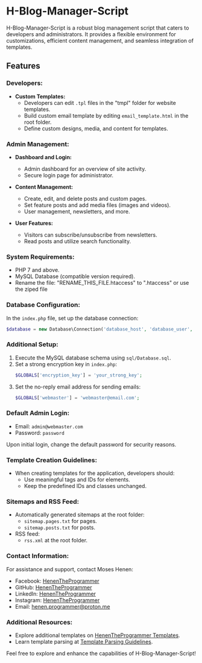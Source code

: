 # H-Blog-Manager-Script

H-Blog-Manager-Script is a robust blog management script that caters to developers and administrators. It provides a flexible environment for customizations, efficient content management, and seamless integration of templates.

## Features

### Developers:

- **Custom Templates:**
  - Developers can edit `.tpl` files in the "tmpl" folder for website templates.
  - Build custom email template by editing `email_template.html` in the root folder.
  - Define custom designs, media, and content for templates.

### Admin Management:

- **Dashboard and Login:**
  - Admin dashboard for an overview of site activity.
  - Secure login page for administrator.

- **Content Management:**
  - Create, edit, and delete posts and custom pages.
  - Set feature posts and add media files (images and videos).
  - User management, newsletters, and more.

- **User Features:**
  - Visitors can subscribe/unsubscribe from newsletters.
  - Read posts and utilize search functionality.

### System Requirements:

- PHP 7 and above.
- MySQL Database (compatible version required).
- Rename the file: "RENAME_THIS_FILE.htaccess" to ".htaccess" or use the ziped file

### Database Configuration:

In the `index.php` file, set up the database connection:

```php
$database = new Database\Connection('database_host', 'database_user', 'database_password', 'database_name');
```

### Additional Setup:

1. Execute the MySQL database schema using `sql/Database.sql`.
2. Set a strong encryption key in `index.php`:
   ```php
   $GLOBALS['encryption_key'] = 'your_strong_key';
   ```
3. Set the no-reply email address for sending emails:
   ```php
   $GLOBALS['webmaster'] = 'webmaster@email.com';
   ```

### Default Admin Login:

- Email: `admin@webmaster.com`
- Password: `password`

Upon initial login, change the default password for security reasons.

### Template Creation Guidelines:

- When creating templates for the application, developers should:
  - Use meaningful tags and IDs for elements.
  - Keep the predefined IDs and classes unchanged.

### Sitemaps and RSS Feed:

- Automatically generated sitemaps at the root folder:
  - `sitemap.pages.txt` for pages.
  - `sitemap.posts.txt` for posts.
- RSS feed:
  - `rss.xml` at the root folder.

### Contact Information:

For assistance and support, contact Moses Henen:

- Facebook: [HenenTheProgrammer](https://facebook.com/HenenTheProgrammer)
- GitHub: [HenenTheProgrammer](https://github.com/HenenTheProgrammer)
- LinkedIn: [HenenTheProgrammer](https://linkedin.com/in/HenenTheProgrammer)
- Instagram: [HenenTheProgrammer](https://instagram.com/henentheprogrammer)
- Email: [henen.programmer@proton.me](mailto:henen.programmer@proton.me)

### Additional Resources:

- Explore additional templates on [HenenTheProgrammer Templates](https://github.com/HenenTheProgrammer/H-Blog-Manager-Script/wiki/Custom-Templates).
- Learn template parsing at [Template Parsing Guidelines](https://github.com/HenenTheProgrammer/php_template_loader).

Feel free to explore and enhance the capabilities of H-Blog-Manager-Script!
```


